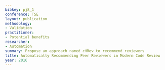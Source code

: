 ```yaml
---
bibkey: pj8_1
conference: TSE
layout: publication
methodology:
- Validation
practitioner:
- Potential benefits
researcher:
- Automation
summary: Propose an approach named cHRev to recommend reviewers
title: Automatically Recommending Peer Reviewers in Modern Code Review
year: 2016
---
```

